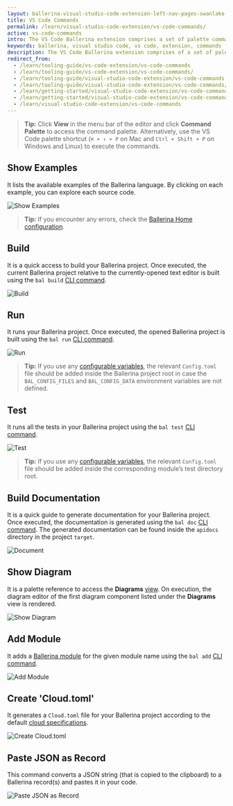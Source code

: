 ```yaml
---
layout: ballerina-visual-studio-code-extension-left-nav-pages-swanlake
title: VS Code Commands
permalink: /learn/visual-studio-code-extension/vs-code-commands/
active: vs-code-commands
intro: The VS Code Ballerina extension comprises a set of palette commands to enable easy development using the inherent capabilities of the Ballerina language.
keywords: ballerina, visual studio code, vs code, extension, commands
description: The VS Code Ballerina extension comprises of a set of palette commands to enable easy development using the inherent capabilities of the Ballerina language.
redirect_from:
  - /learn/tooling-guide/vs-code-extension/vs-code-commands
  - /learn/tooling-guide/vs-code-extension/vs-code-commands/
  - /learn/tooling-guide/visual-studio-code-extension/vs-code-commands
  - /learn/tooling-guide/visual-studio-code-extension/vs-code-commands/
  - /learn/getting-started/visual-studio-code-extension/vs-code-commands
  - /learn/getting-started/visual-studio-code-extension/vs-code-commands/
  - /learn/visual-studio-code-extension/vs-code-commands
---
```


>**Tip:** Click **View** in the menu bar of the editor and click **Command Palette** to access the command palette. Alternatively, use the VS Code palette shortcut (`⌘ + ↑ + P` on Mac and `Ctrl + Shift + P` on Windows and Linux) to execute the commands.

## Show Examples

It lists the available examples of the Ballerina language. By clicking on each example, you can explore each source code. 

![Show Examples](/learn/images/show-examples.gif)

>**Tip:** If you encounter any errors, check the [Ballerina Home configuration](/learn/tooling-guide/visual-studio-code-extension/configurations/#home).

## Build

It is a quick access to build your Ballerina project. Once executed, the current Ballerina project relative to the currently-opened text editor is built using the `bal build` [CLI command](/learn/tooling-guide/cli-tools/cli-commands/#core-commands).

![Build](/learn/images/build.gif)

## Run

It runs your Ballerina project. Once executed, the opened Ballerina project is built using the `bal run` [CLI command](/learn/tooling-guide/cli-tools/cli-commands/#core-commands).

![Run](/learn/images/run.gif)

>**Tip:** If you use any [configurable variables](/learn/user-guide/configurability/), the relevant `Config.toml` file should be added inside the Ballerina project root in case the `BAL_CONFIG_FILES` and `BAL_CONFIG_DATA` environment variables are not defined.

## Test

It runs all the tests in your Ballerina project using the `bal test` [CLI command](/learn/tooling-guide/cli-tools/cli-commands/#core-commands).

![Test](/learn/images/test-command.gif)

>**Tip:** If you use any [configurable variables](/learn/user-guide/configurability/), the relevant `Config.toml` file should be added inside the corresponding module’s test directory root.

## Build Documentation

It is a quick guide to generate documentation for your Ballerina project. Once executed, the documentation is generated using the `bal doc` [CLI command](/learn/tooling-guide/cli-tools/cli-commands/#core-commands). The generated documentation can be found inside the `apidocs` directory in the project `target`. 

![Document](/learn/images/document.gif)

## Show Diagram

It is a palette reference to access the **Diagrams** [view](/learn/tooling-guide/visual-studio-code-extension/diagram-editor/#diagrams-view). On execution, the diagram editor of the first diagram component listed under the **Diagrams** view is rendered.

![Show Diagram](/learn/images/show-diagram-view.gif)

## Add Module

It adds a [Ballerina module](/learn/user-guide/ballerina-packages/modules/) for the given module name using the `bal add` [CLI command](/learn/tooling-guide/cli-tools/cli-commands/#core-commands). 

![Add Module](/learn/images/add-module.gif)

## Create 'Cloud.toml'

It generates a `Cloud.toml` file for your Ballerina project according to the default [cloud specifications](https://github.com/ballerina-platform/ballerina-spec/blob/master/c2c/code-to-cloud-spec.md).

![Create Cloud.toml](/learn/images/create-cloud-toml.gif)

## Paste JSON as Record 

This command converts a JSON string (that is copied to the clipboard) to a Ballerina record(s) and pastes it in your code.

![Paste JSON as Record](/learn/images/paste-json-as-record.gif)

<style> #tree-expand-all , #tree-collapse-all, .cTocElements {display:none;} .cGitButtonContainer {padding-left: 40px;} </style>